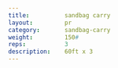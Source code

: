 ```yaml
---
title:			sandbag carry
layout: 		pr
category:		sandbag-carry
weight: 		150#
reps:			3
description:	60ft x 3
---
```

